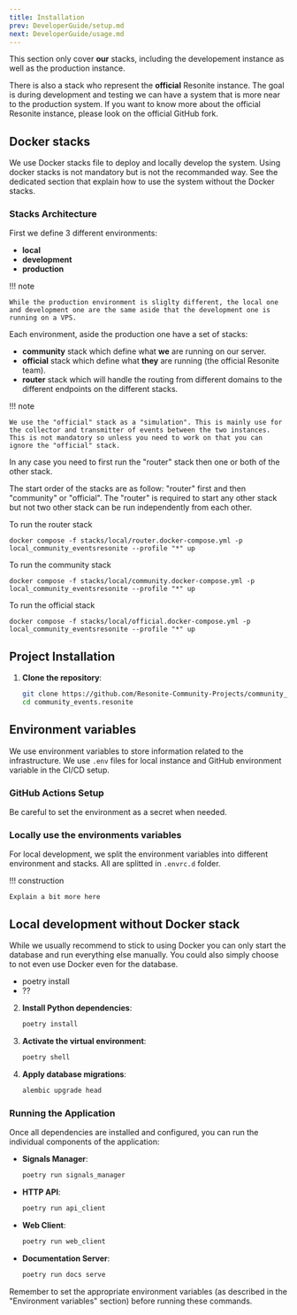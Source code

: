 ```yaml
---
title: Installation
prev: DeveloperGuide/setup.md
next: DeveloperGuide/usage.md
---
```


This section only cover **our** stacks, including the developement instance as well as the production instance.

There is also a stack who represent the **official** Resonite instance. The goal is during development and testing we can have a system that is more near to the production system. If you want to know more about the official Resonite instance, please look on the official GitHub fork.

## Docker stacks

We use Docker stacks file to deploy and locally develop the system. Using docker stacks is not mandatory but is not the recommanded way. See the dedicated section that explain how to use the system without the Docker stacks.

### Stacks Architecture

First we define 3 different environments:

- **local**
- **development**
- **production**

!!! note

    While the production environment is sliglty different, the local one and development one are the same aside that the development one is running on a VPS.

Each environment, aside the production one have a set of stacks:

- **community** stack which define what **we** are running on our server.
- **official** stack which define what **they** are running (the official Resonite team).
- **router** stack which will handle the routing from different domains to the different endpoints on the different stacks.

!!! note

    We use the "official" stack as a "simulation". This is mainly use for the collector and transmitter of events between the two instances. This is not mandatory so unless you need to work on that you can ignore the "official" stack.

In any case you need to first run the "router" stack then one or both of the other stack.

The start order of the stacks are as follow: "router" first and then "community" or "official". The "router" is required to start any other stack but not two other stack can be run independently from each other.

To run the router stack

```
docker compose -f stacks/local/router.docker-compose.yml -p local_community_eventsresonite --profile "*" up

```

To run the community stack

```
docker compose -f stacks/local/community.docker-compose.yml -p local_community_eventsresonite --profile "*" up
```

To run the official stack

```
docker compose -f stacks/local/official.docker-compose.yml -p local_community_eventsresonite --profile "*" up
```

## Project Installation

1.  **Clone the repository**:
    ```bash
    git clone https://github.com/Resonite-Community-Projects/community_events.resonite.git
    cd community_events.resonite
    ```



## Environment variables

We use environment variables to store information related to the infrastructure. We use `.env` files for local instance and GitHub environment variable in the CI/CD setup.

### GitHub Actions Setup

Be careful to set the environment as a secret when needed.

### Locally use the environments variables

For local development, we split the environment variables into different environment and stacks. All are splitted in `.envrc.d` folder.

!!! construction

    Explain a bit more here

## Local development without Docker stack

While we usually recommend to stick to using Docker you can only start the database and run everything else manually. You could also simply choose to not even use Docker even for the database.

- poetry install
- ??

2.  **Install Python dependencies**:
    ```bash
    poetry install
    ```
4.  **Activate the virtual environment**:
    ```bash
    poetry shell
    ```
5.  **Apply database migrations**:
    ```bash
    alembic upgrade head
    ```

### Running the Application

Once all dependencies are installed and configured, you can run the individual components of the application:

*   **Signals Manager**:
    ```bash
    poetry run signals_manager
    ```
*   **HTTP API**:
    ```bash
    poetry run api_client
    ```
*   **Web Client**:
    ```bash
    poetry run web_client
    ```
*   **Documentation Server**:
    ```bash
    poetry run docs serve
    ```

Remember to set the appropriate environment variables (as described in the "Environment variables" section) before running these commands.
